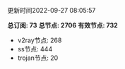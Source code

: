 更新时间2022-09-27 08:05:57

**总订阅: 73**
**总节点: 2706**
**有效节点: 732**
- v2ray节点: 268
- ss节点: 444
- trojan节点: 20
